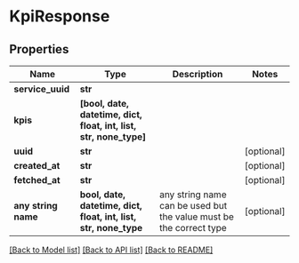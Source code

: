 # KpiResponse


## Properties
Name | Type | Description | Notes
------------ | ------------- | ------------- | -------------
**service_uuid** | **str** |  | 
**kpis** | **[bool, date, datetime, dict, float, int, list, str, none_type]** |  | 
**uuid** | **str** |  | [optional] 
**created_at** | **str** |  | [optional] 
**fetched_at** | **str** |  | [optional] 
**any string name** | **bool, date, datetime, dict, float, int, list, str, none_type** | any string name can be used but the value must be the correct type | [optional]

[[Back to Model list]](../README.md#documentation-for-models) [[Back to API list]](../README.md#documentation-for-api-endpoints) [[Back to README]](../README.md)


